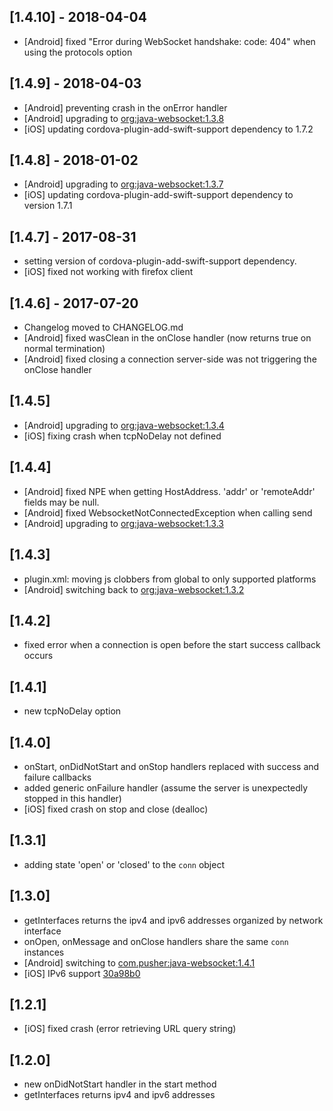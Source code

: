 ## [1.4.10] - 2018-04-04

- [Android] fixed "Error during WebSocket handshake: code: 404" when using the protocols option

## [1.4.9] - 2018-04-03

- [Android] preventing crash in the onError handler
- [Android] upgrading to [org:java-websocket:1.3.8](https://github.com/TooTallNate/Java-WebSocket)
- [iOS] updating cordova-plugin-add-swift-support dependency to 1.7.2

## [1.4.8] - 2018-01-02

- [Android] upgrading to [org:java-websocket:1.3.7](https://github.com/TooTallNate/Java-WebSocket)
- [iOS] updating cordova-plugin-add-swift-support dependency to version 1.7.1

## [1.4.7] - 2017-08-31

- setting version of cordova-plugin-add-swift-support dependency.
- [iOS] fixed not working with firefox client

## [1.4.6] - 2017-07-20

- Changelog moved to CHANGELOG.md
- [Android] fixed wasClean in the onClose handler (now returns true on normal termination)
- [Android] fixed closing a connection server-side was not triggering the onClose handler

## [1.4.5]

- [Android] upgrading to [org:java-websocket:1.3.4](https://github.com/TooTallNate/Java-WebSocket)
- [iOS] fixing crash when tcpNoDelay not defined

## [1.4.4]

- [Android] fixed NPE when getting HostAddress. 'addr' or 'remoteAddr' fields may be null.
- [Android] fixed WebsocketNotConnectedException when calling send
- [Android] upgrading to [org:java-websocket:1.3.3](https://github.com/TooTallNate/Java-WebSocket)

## [1.4.3]

- plugin.xml: moving js clobbers from global to only supported platforms
- [Android] switching back to [org:java-websocket:1.3.2](https://github.com/TooTallNate/Java-WebSocket)

## [1.4.2]

- fixed error when a connection is open before the start success callback occurs

## [1.4.1]

- new tcpNoDelay option

## [1.4.0]

- onStart, onDidNotStart and onStop handlers replaced with success and failure callbacks
- added generic onFailure handler (assume the server is unexpectedly stopped in this handler)
- [iOS] fixed crash on stop and close (dealloc)

## [1.3.1]

- adding state 'open' or 'closed' to the `conn` object

## [1.3.0]

- getInterfaces returns the ipv4 and ipv6 addresses organized by network interface
- onOpen, onMessage and onClose handlers share the same `conn` instances
- [Android] switching to [com.pusher:java-websocket:1.4.1](https://github.com/pusher/java-websocket)
- [iOS] IPv6 support [30a98b0](https://github.com/couchbasedeps/PocketSocket/commit/30a98b0c62763e11ee5b3e7097a8c8b4b66674f9)


## [1.2.1]

- [iOS] fixed crash (error retrieving URL query string)

## [1.2.0]

- new onDidNotStart handler in the start method
- getInterfaces returns ipv4 and ipv6 addresses